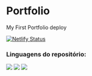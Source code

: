 # Portfolio
 
 My First Portfolio deploy

[![Netlify Status](https://api.netlify.com/api/v1/badges/9b610e0c-9667-42e1-b80e-687fc8fa9c5e/deploy-status)](https://app.netlify.com/sites/kevinteixeira/deploys)

### Linguagens do repositório:

<img src="https://img.shields.io/badge/HTML-E34C26?style=for-the-badge"><!-- -->
<img src="https://img.shields.io/badge/CSS-563D7C?style=for-the-badge"><!-- -->
<img src="https://img.shields.io/badge/JavaScript-F1E05A?style=for-the-badge"><!-- -->
